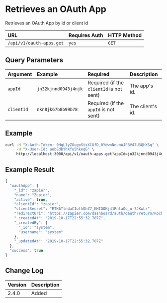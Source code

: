 # Retrieves an OAuth App

Retrieves an OAuth App by id or client id

| URL | Requires Auth | HTTP Method |
| :--- | :--- | :--- |
| `/api/v1/oauth-apps.get` | `yes` | `GET` |

## Query Parameters

| Argument | Example | Required | Description |
| :--- | :--- | :--- | :--- |
| `appId` | `jn32kjnnd0943j4njk` | Required \(if the `clientId` is not sent\) | The app's id. |
| `clientId` | `nkn8jk67b8b99b78` | Required \(if the `appId` is not sent\) | The client's id. |

## Example

```bash
curl -H "X-Auth-Token: 9HqLlyZOugoStsXCUfD_0YdwnNnunAJF8V47U3QHXSq" \
     -H "X-User-Id: aobEdbYhXfu5hkeqG" \
     http://localhost:3000/api/v1/oauth-apps.get?appId=jn32kjnnd0943j4njk
```

## Example Result

```javascript
{
  "oauthApp": {
    "_id": "zapier",
    "name": "Zapier",
    "active": true,
    "clientId": "zapier",
    "clientSecret": "RTK6TlndaCIolhQhZ7_KHIGOKj41RnlaOq_o-7JKwLr",
    "redirectUri": "https://zapier.com/dashboard/auth/oauth/return/RocketChatDevAPI/",
    "_createdAt": "2019-10-17T22:55:32.787Z",
    "_createdBy": {
      "_id": "system",
      "username": "system"
    },
    "_updatedAt": "2019-10-17T22:55:32.787Z"
  },
  "success": true
}
```

## Change Log

| Version | Description |
| :--- | :--- |
| 2.4.0 | Added |

